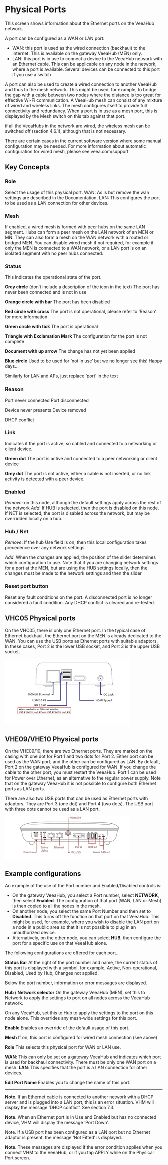# Physical Ports

This screen shows information about the Ethernet ports on the VeeaHub network.

A port can be configured as a WAN or LAN port:
- WAN: this port is used as the wired connection (backhaul) to the Internet. This is available on the gateway VeeaHub (MEN) only.
- LAN: this port is in use to connect a device to the VeeaHub network with an Ethernet cable. This can be applicable on any node in the network, where a port is available. Several devices can be connected to this port if you use a switch

A port can also be used to create a wired connection to another VeeaHub and thus to the mesh network. This might be used, for example, to bridge the gap with a cable between two nodes where the distance is too great for effective Wi-Fi communication. A VeeaHub mesh can consist of any mixture of wired and wireless links. The mesh configures itself to provide full connectivity and redundancy. When a port is in use as a mesh port, this is displayed by the Mesh switch on this tab against that port.

if all the VeeaHubs in the network are wired, the wireless mesh can be switched off (section 4.6.1), although that is not necessary.

There are certain cases in the current software version where some manual configuration may be needed. For more information about automatic configuration for wired mesh, please see veea.com/support

## Key Concepts

### Role      
Select the usage of this physical port.
WAN: As is but remove the wan settings are described in the Documentation.
LAN: This configures the port to be used as a LAN connection for other devices.

### Mesh
If enabled, a wired mesh is formed with peer hubs on the same LAN segment. Hubs can form a peer mesh on the LAN network of an MEN or MN. They can also form a mesh on the WAN network with a routed or bridged MEN. You can disable wired mesh if not required, for example if only the MEN is connected to a WAN network, or a LAN port is on an isolated segment with no peer hubs connected.

### Status
This indicates the operational state of the port.

**Grey circle** (don’t include a description of the icon in the text)
The port has never been connected and is not in use

**Orange circle with bar**
The port has been disabled

**Red circle with cross**
The port is not operational, please refer to ‘Reason’ for more information

**Green circle with tick**
The port is operational

**Triangle with Exclamation Mark**
The configuration for the port is not complete

**Document with up arrow**
The change has not yet been applied

**Blue circle**
Used to be used for ‘not in use’ but we no longer see this! Happy days…

Similarly for LAN and APs, just replace ‘port’ in the text

### Reason
Port never connected
Port disconnected

Device never presents
Device removed

DHCP conflict

### Link
Indicates if the port is active, so cabled and connected to a networking or client device.

**Green dot**
The port is active and connected to a peer networking or client device

**Grey dot**
The port is not active, either a cable is not inserted, or no link activity is detected with a peer device.

### Enabled
_Remove_: on this node, although the default settings apply across the rest of the network
_Add_: If HUB is selected, then the port is disabled on this node. If NET is selected, the port is disabled across the network, but may be overridden locally on a hub.

### Hub / Net
_Remove_: If the hub Use field is on, then this local configuration takes precedence over any network settings.

_Add_: When the changes are applied, the position of the slider determines which configuration to use. Note that if you are changing network settings for a port at the MEN, but are using the HUB settings locally, then the changes must be made to the network settings and then the slider

### Reset port button
Reset any fault conditions on the port. A disconnected port is no longer considered a fault condition. Any DHCP conflict is cleared and re-tested.


## VHC05 Physical ports

On the VHC05, there is only one Ethernet port. In the typical case of Ethernet backhaul, the Ethernet port on the MEN is already dedicated to the WAN. You can use the USB ports as Ethernet ports with suitable adaptors. In these cases, Port 2 is the lower USB socket, and Port 3 is the upper USB socket.

![VHC05 Ports](VHC05_Ports.png)

## VHE09/VHE10 Physical ports

On the VHE09/10, there are two Ethernet ports. They are marked on the casing with one dot for Port 1 and two dots for Port 2. Either port can be used as the WAN port, and the other can be configured as LAN. By default, Port 2 on the gateway VeeaHub is configured for WAN. If you change the cable to the other port, you must restart the VeeaHub. Port 1 can be used for Power over Ethernet, as an alternative to the regular power supply. Note that on the gateway VeeaHub it is not possible to configure both Ethernet ports as LAN ports.

There are also two USB ports that can be used as Ethernet ports with adaptors. They are Port 3 (one dot) and Port 4 (two dots). The USB port with three dots cannot be used as a LAN port.

![VHC10 Ports](VHC10_Ports.png)

## Example configurations

An example of the use of the Port number and Enabled/Disabled controls is:
- On the gateway VeeaHub, you select a Port number, select **NETWORK**, then select **Enabled**. The configuration of that port (WAN, LAN or Mesh) is then copied to all the nodes in the mesh.
- On another node, you select the same Port Number and then set to **Disabled**. This turns off the function on that port on that VeeaHub. This might be used, for example, where you wish to disable the LAN port on a node in a public area so that it is not possible to plug in an unauthorized device.
- Alternatively, on the other node, you can select **HUB**, then configure the port for a specific use on that VeeaHub alone.

The following configurations are offered for each port...

**Status Bar**
At the right of the port number and name, the current status of this port is displayed with a symbol, for example, Active, Non-operational, Disabled, Used by Hub, Changes not applied.

Below the port number, information or error messages are displayed.

**Hub / Network selector**
On the gateway VeeaHub (MEN), set this to Network to apply the settings to port on all nodes across the VeeaHub network.

On any VeeaHub, set this to Hub to apply the settings to the port on this node alone. This overrides any mesh-wide settings for this port.

**Enable**
Enables an override of the default usage of this port.

**Mesh**
If on, this port is configured for wired mesh connection (see above)

**Role**
This selects this physical port for WAN or LAN use.

**WAN**: This can only be set on a gateway VeeaHub and indicates which port is used for backhaul connectivity. There must be only one WAN port on a mesh.
**LAN**: This specifies that the port is a LAN connection for other devices.

**Edit Port Name**
Enables you to change the name of this port. 

---

**Note**. If an Ethernet cable is connected to another network with a DHCP server and is plugged into a LAN port, this is an error situation. VHM will display the message ‘DHCP conflict’. See section 7.3.

**Note**. When an Ethernet port is In Use and Enabled but has no connected device, VHM will display the message ‘Port Down’.

Note. If a USB port has been configured as a LAN port but no Ethernet adaptor is present, the message ‘Not Fitted’ is displayed.

**Note**. These messages are displayed if the error condition applies when you connect VHM to the VeeaHub, or if you tap APPLY while on the Physical Port screen.
